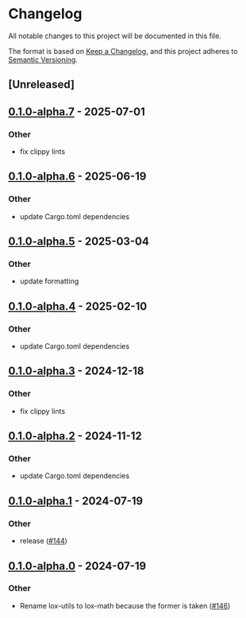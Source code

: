 # Changelog
All notable changes to this project will be documented in this file.

The format is based on [Keep a Changelog](https://keepachangelog.com/en/1.0.0/),
and this project adheres to [Semantic Versioning](https://semver.org/spec/v2.0.0.html).

## [Unreleased]

## [0.1.0-alpha.7](https://github.com/lox-space/lox/compare/lox-math-v0.1.0-alpha.6...lox-math-v0.1.0-alpha.7) - 2025-07-01

### Other

- fix clippy lints

## [0.1.0-alpha.6](https://github.com/lox-space/lox/compare/lox-math-v0.1.0-alpha.5...lox-math-v0.1.0-alpha.6) - 2025-06-19

### Other

- update Cargo.toml dependencies

## [0.1.0-alpha.5](https://github.com/lox-space/lox/compare/lox-math-v0.1.0-alpha.4...lox-math-v0.1.0-alpha.5) - 2025-03-04

### Other

- update formatting

## [0.1.0-alpha.4](https://github.com/lox-space/lox/compare/lox-math-v0.1.0-alpha.3...lox-math-v0.1.0-alpha.4) - 2025-02-10

### Other

- update Cargo.toml dependencies

## [0.1.0-alpha.3](https://github.com/lox-space/lox/compare/lox-math-v0.1.0-alpha.2...lox-math-v0.1.0-alpha.3) - 2024-12-18

### Other

- fix clippy lints

## [0.1.0-alpha.2](https://github.com/lox-space/lox/compare/lox-math-v0.1.0-alpha.1...lox-math-v0.1.0-alpha.2) - 2024-11-12

### Other

- update Cargo.toml dependencies

## [0.1.0-alpha.1](https://github.com/lox-space/lox/compare/lox-math-v0.1.0-alpha.0...lox-math-v0.1.0-alpha.1) - 2024-07-19

### Other
- release ([#144](https://github.com/lox-space/lox/pull/144))

## [0.1.0-alpha.0](https://github.com/lox-space/lox/releases/tag/lox-math-v0.1.0-alpha.0) - 2024-07-19

### Other
- Rename lox-utils to lox-math because the former is taken ([#146](https://github.com/lox-space/lox/pull/146))
